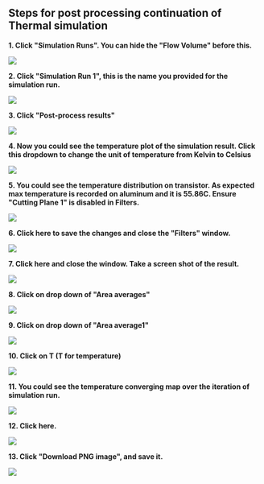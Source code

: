 ## Steps for post processing continuation of Thermal simulation


**1. Click "Simulation Runs". You can hide the "Flow Volume" before this.**

![](https://ajeuwbhvhr.cloudimg.io/colony-recorder.s3.amazonaws.com/files/2023-08-09/e889ad13-2127-4263-9141-b9d1247410d8/File.jpeg?tl_px=0,336&br_px=573,657&force_format=png&width=560.0&wat_scale=50&wat=1&wat_opacity=0.7&wat_gravity=northwest&wat_url=https://colony-recorder.s3.us-west-1.amazonaws.com/images/watermarks/FB923C_standard.png&wat_pad=97,224)

**2. Click "Simulation Run 1", this is the name you provided for the simulation run.**

![](https://ajeuwbhvhr.cloudimg.io/colony-recorder.s3.amazonaws.com/files/2023-08-09/b8167116-5087-45ef-9c4c-58289713ff09/File.jpeg?tl_px=0,176&br_px=859,657&force_format=png&width=560.0&wat_scale=50&wat=1&wat_opacity=0.7&wat_gravity=northwest&wat_url=https://colony-recorder.s3.us-west-1.amazonaws.com/images/watermarks/FB923C_standard.png&wat_pad=77,246)

**3. Click "Post-process results"**

![](https://ajeuwbhvhr.cloudimg.io/colony-recorder.s3.amazonaws.com/files/2023-08-09/93bc87be-09b7-404d-9877-b72fffd18fa3/File.jpeg?tl_px=30,51&br_px=1013,600&force_format=png&width=560.0&wat_scale=50&wat=1&wat_opacity=0.7&wat_gravity=northwest&wat_url=https://colony-recorder.s3.us-west-1.amazonaws.com/images/watermarks/FB923C_standard.png&wat_pad=262,138)

**4. Now you could see the temperature plot of the simulation result. Click this dropdown to change the unit of temperature from Kelvin to Celsius**

![](https://ajeuwbhvhr.cloudimg.io/colony-recorder.s3.amazonaws.com/files/2023-08-09/d53167df-6d28-473c-aad5-4a240ad5e595/File.jpeg?tl_px=199,6&br_px=1346,647&force_format=png&width=560.0&wat_scale=50&wat=1&wat_opacity=0.7&wat_gravity=northwest&wat_url=https://colony-recorder.s3.us-west-1.amazonaws.com/images/watermarks/FB923C_standard.png&wat_pad=262,252)

**5. You could see the temperature distribution on transistor. As expected max temperature is recorded on aluminum and it is 55.86C. Ensure "Cutting Plane 1" is disabled in Filters.**

![](https://ajeuwbhvhr.cloudimg.io/colony-recorder.s3.amazonaws.com/files/2023-08-09/2a794341-fe0a-417f-81e1-7537c66c332c/File.jpeg?tl_px=276,97&br_px=1259,647&force_format=png&width=560.0&wat_scale=50&wat=1&wat_opacity=0.7&wat_gravity=northwest&wat_url=https://colony-recorder.s3.us-west-1.amazonaws.com/images/watermarks/FB923C_standard.png&wat_pad=262,243)

**6. Click here to save the changes and close the "Filters" window.**

![](https://ajeuwbhvhr.cloudimg.io/colony-recorder.s3.amazonaws.com/files/2023-08-09/2d7479ca-9d42-49b0-938f-27a7bef2bdf1/File.jpeg?tl_px=0,0&br_px=982,549&force_format=png&width=560.0&wat_scale=50&wat=1&wat_opacity=0.7&wat_gravity=northwest&wat_url=https://colony-recorder.s3.us-west-1.amazonaws.com/images/watermarks/FB923C_standard.png&wat_pad=261,69)

**7. Click here and close the window. Take a screen shot of the result.**

![](https://ajeuwbhvhr.cloudimg.io/colony-recorder.s3.amazonaws.com/files/2023-08-09/8d07fba4-dadc-445c-9122-eaa26e66d907/File.jpeg?tl_px=133,6&br_px=1280,647&force_format=png&width=560.0&wat_scale=50&wat=1&wat_opacity=0.7&wat_gravity=northwest&wat_url=https://colony-recorder.s3.us-west-1.amazonaws.com/images/watermarks/FB923C_standard.png&wat_pad=262,149)

**8. Click on drop down of "Area averages"**

![](https://ajeuwbhvhr.cloudimg.io/colony-recorder.s3.amazonaws.com/files/2023-08-09/cd44567f-1659-47d3-9477-27c607b34b02/File.jpeg?tl_px=0,272&br_px=688,657&force_format=png&width=560.0&wat_scale=50&wat=1&wat_opacity=0.7&wat_gravity=northwest&wat_url=https://colony-recorder.s3.us-west-1.amazonaws.com/images/watermarks/FB923C_standard.png&wat_pad=67,234)

**9. Click on drop down of "Area average1"**

![](https://ajeuwbhvhr.cloudimg.io/colony-recorder.s3.amazonaws.com/files/2023-08-09/9f89bcce-5c39-4a6e-8cff-9da66a7ed4e6/File.jpeg?tl_px=0,307&br_px=625,657&force_format=png&width=560.0&wat_scale=50&wat=1&wat_opacity=0.7&wat_gravity=northwest&wat_url=https://colony-recorder.s3.us-west-1.amazonaws.com/images/watermarks/FB923C_standard.png&wat_pad=90,228)

**10. Click on T (T for temperature)**

![](https://ajeuwbhvhr.cloudimg.io/colony-recorder.s3.amazonaws.com/files/2023-08-09/d4580b2f-cd3c-45d0-86cd-2d184a127094/File.jpeg?tl_px=0,272&br_px=688,657&force_format=png&width=560.0&wat_scale=50&wat=1&wat_opacity=0.7&wat_gravity=northwest&wat_url=https://colony-recorder.s3.us-west-1.amazonaws.com/images/watermarks/FB923C_standard.png&wat_pad=123,229)

**11. You could see the temperature converging map over the iteration of simulation run.**

![](https://ajeuwbhvhr.cloudimg.io/colony-recorder.s3.amazonaws.com/files/2023-08-09/7704c64e-aa85-4427-8ba8-828e71dfe2da/File.jpeg?tl_px=219,0&br_px=1366,640&force_format=png&width=560.0&wat_scale=50&wat=1&wat_opacity=0.7&wat_gravity=northwest&wat_url=https://colony-recorder.s3.us-west-1.amazonaws.com/images/watermarks/FB923C_standard.png&wat_pad=507,51)

**12. Click here.**

![](https://ajeuwbhvhr.cloudimg.io/colony-recorder.s3.amazonaws.com/files/2023-08-09/b8f24e39-087c-4ed1-93b9-e9ccc65740d7/File.jpeg?tl_px=506,0&br_px=1366,480&force_format=png&width=560.0&wat_scale=50&wat=1&wat_opacity=0.7&wat_gravity=northwest&wat_url=https://colony-recorder.s3.us-west-1.amazonaws.com/images/watermarks/FB923C_standard.png&wat_pad=497,44)

**13. Click "Download PNG image", and save it.**

![](https://ajeuwbhvhr.cloudimg.io/colony-recorder.s3.amazonaws.com/files/2023-08-09/8672eef3-c819-47e9-9d18-f241ad9d9619/File.jpeg?tl_px=506,0&br_px=1366,480&force_format=png&width=560.0&wat_scale=50&wat=1&wat_opacity=0.7&wat_gravity=northwest&wat_url=https://colony-recorder.s3.us-west-1.amazonaws.com/images/watermarks/FB923C_standard.png&wat_pad=469,61)

